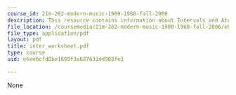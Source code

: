 ```yaml
---
course_id: 21m-262-modern-music-1900-1960-fall-2006
description: This resource contains information about Intervals and Atonal Process.
file_location: /coursemedia/21m-262-modern-music-1900-1960-fall-2006/e6ee6cfd8be1869f3e687631dd988fe1_inter_worksheet.pdf
file_type: application/pdf
layout: pdf
title: inter_worksheet.pdf
type: course
uid: e6ee6cfd8be1869f3e687631dd988fe1

---
```

None